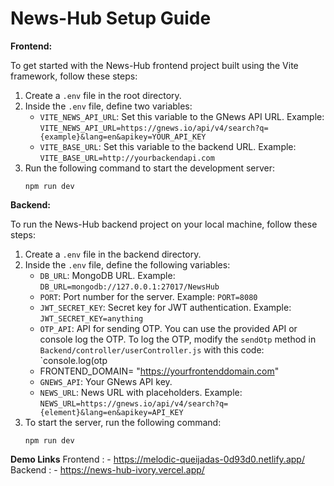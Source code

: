 # News-Hub Setup Guide

**Frontend:**

To get started with the News-Hub frontend project built using the Vite framework, follow these steps:

1. Create a `.env` file in the root directory.
2. Inside the `.env` file, define two variables:
   - `VITE_NEWS_API_URL`: Set this variable to the GNews API URL. Example: `VITE_NEWS_API_URL=https://gnews.io/api/v4/search?q={example}&lang=en&apikey=YOUR_API_KEY`
   - `VITE_BASE_URL`: Set this variable to the backend URL. Example: `VITE_BASE_URL=http://yourbackendapi.com`
3. Run the following command to start the development server:
   ```
   npm run dev
   ```

**Backend:**

To run the News-Hub backend project on your local machine, follow these steps:

1. Create a `.env` file in the backend directory.
2. Inside the `.env` file, define the following variables:
   - `DB_URL`: MongoDB URL. Example: `DB_URL=mongodb://127.0.0.1:27017/NewsHub`
   - `PORT`: Port number for the server. Example: `PORT=8080`
   - `JWT_SECRET_KEY`: Secret key for JWT authentication. Example: `JWT_SECRET_KEY=anything`
   - `OTP_API`: API for sending OTP. You can use the provided API or console log the OTP. To log the OTP, modify the `sendOtp` method in `Backend/controller/userController.js` with this code: `console.log(otp
   - FRONTEND_DOMAIN= "https://yourfrontenddomain.com"
   - `GNEWS_API`: Your GNews API key.
   - `NEWS_URL`: News URL with placeholders. Example: `NEWS_URL=https://gnews.io/api/v4/search?q={element}&lang=en&apikey=API_KEY`
3. To start the server, run the following command:
   ```
   npm run dev
   ```

**Demo Links**
Frontend : - https://melodic-queijadas-0d93d0.netlify.app/
Backend : - https://news-hub-ivory.vercel.app/

